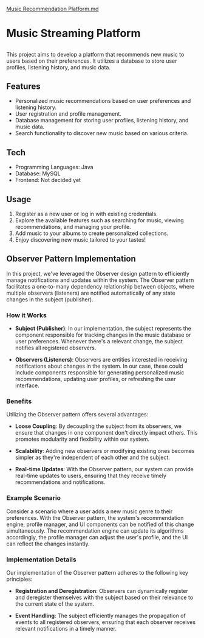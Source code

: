[Music Recommendation Platform.md](https://github.com/tudorcuc/PS-Assigment/files/14675841/Music.Recommendation.Platform.md)

# Music Streaming Platform
## 

This project aims to develop a platform that recommends new music to users based on their preferences. It utilizes a database to store user profiles, listening history, and music data.

## Features

- Personalized music recommendations based on user preferences and listening history.
- User registration and profile management.
- Database management for storing user profiles, listening history, and music data.
- Search functionality to discover new music based on various criteria.

## Tech

- Programming Languages: Java
- Database: MySQL
- Frontend: Not decided yet

## Usage
1. Register as a new user or log in with existing credentials.
2. Explore the available features such as searching for music, viewing recommendations, and managing your profile.
3. Add music to your albums to create personalized collections.
4. Enjoy discovering new music tailored to your tastes!

## Observer Pattern Implementation

In this project, we've leveraged the Observer design pattern to efficiently manage notifications and updates within the system. The Observer pattern facilitates a one-to-many dependency relationship between objects, where multiple observers (listeners) are notified automatically of any state changes in the subject (publisher).

### How it Works

- **Subject (Publisher)**: In our implementation, the subject represents the component responsible for tracking changes in the music database or user preferences. Whenever there's a relevant change, the subject notifies all registered observers.
  
- **Observers (Listeners)**: Observers are entities interested in receiving notifications about changes in the system. In our case, these could include components responsible for generating personalized music recommendations, updating user profiles, or refreshing the user interface.

### Benefits

Utilizing the Observer pattern offers several advantages:

- **Loose Coupling**: By decoupling the subject from its observers, we ensure that changes in one component don't directly impact others. This promotes modularity and flexibility within our system.

- **Scalability**: Adding new observers or modifying existing ones becomes simpler as they're independent of each other and the subject.

- **Real-time Updates**: With the Observer pattern, our system can provide real-time updates to users, ensuring that they receive timely recommendations and notifications.

### Example Scenario

Consider a scenario where a user adds a new music genre to their preferences. With the Observer pattern, the system's recommendation engine, profile manager, and UI components can be notified of this change simultaneously. The recommendation engine can update its algorithms accordingly, the profile manager can adjust the user's profile, and the UI can reflect the changes instantly.

### Implementation Details

Our implementation of the Observer pattern adheres to the following key principles:

- **Registration and Deregistration**: Observers can dynamically register and deregister themselves with the subject based on their relevance to the current state of the system.

- **Event Handling**: The subject efficiently manages the propagation of events to all registered observers, ensuring that each observer receives relevant notifications in a timely manner.

